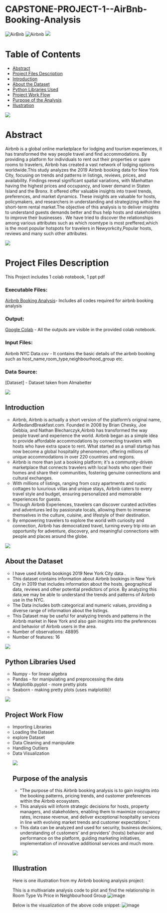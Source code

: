# CAPSTONE-PROJECT-1--AirBnb-Booking-Analysis
![AirBnb](https://adamhoward56.github.io/Airbnb/airbnb_newyork.jpg)
![Airbnb](https://nebula.wsimg.com/081f48a333f107ad4ce3cb09ca8d0ab6?AccessKeyId=AD279F1A177B2FB2B2B7&disposition=0&alloworigin=1)
![](https://raw.githubusercontent.com/andreasbm/readme/master/assets/lines/rainbow.png)
# Table of Contents   
- [Abstract](#Abstract)
- [Project Files Description](#Project-Files-Description)
- [Introduction](#Introduction)
- [About the Dataset](#About-the-Dataset)
- [Python Libraries Used](#Python-Libraries-Used)      
- [Project Work Flow](#Project-Work-Flow) 
- [Purpose of the Analysis ](#Purpose-of-the-Analysis)
- [Illustration](#Illustration)
  
![](https://raw.githubusercontent.com/andreasbm/readme/master/assets/lines/rainbow.png)

# Abstract 
Airbnb is a global online marketplace for lodging and tourism experiences, it has transformed the way people travel and find accommodations. By providing a platform for individuals to rent out their properties or spare rooms to travelers, Airbnb has created a vast network of lodging options worldwide.This study analyzes the 2019 Airbnb booking data for New York City, focusing on trends and patterns in listings, reviews, prices, and availability. Findings reveal significant spatial variations, with Manhattan having the highest prices and occupancy, and lower demand in Staten Island and the Bronx. It offered offer valuable insights into travel trends, preferences, and market dynamics. These insights are valuable for hosts, policymakers, and researchers in understanding and strategizing within the short-term rental market.The objective of this analysis is to deliver insights to understand guests demands better and thus help hosts and stakeholders to improve their businesses . We have tried to discover the relationships among various attributes such as which roomtype is most preffered,which is the most popular hotspots for travelers in Newyorkcity,Popular hosts, reviews and many such other attributes.

![](https://raw.githubusercontent.com/andreasbm/readme/master/assets/lines/rainbow.png)

# Project Files Description
This Project includes 1 colab notebook, 1 ppt pdf

### Executable Files:

[Airbnb Booking Analysis](https://github.com/Harshita-Pokharna/CAPSTONE-PROJECT-1--AirBnb-Booking-Analysis/blob/main/CAPSTONE_PROJECT_No_1_AirBnb_Bookings_Analysis.ipynb)- Includes all codes required for airbnb booking analysis

### Output:
[Google Colab](https://github.com/Harshita-Pokharna/CAPSTONE-PROJECT-1--AirBnb-Booking-Analysis/blob/main/CAPSTONE_PROJECT_No_1_AirBnb_Bookings_Analysis.ipynb) - All the outputs are visible in the provided colab notebook.
  
### Input Files:
Airbnb NYC Data.csv - It contains the basic details of the airbnb booking such as host_name,room_type,neighbourhood_group etc.

### Data Source:
[Dataset] - Dataset taken from Almabetter


![](https://raw.githubusercontent.com/andreasbm/readme/master/assets/lines/rainbow.png)

## Introduction
<ul style="list-style-type: circle;">
  <li>Airbnb, Airbnb is actually a short version of the platform’s original name, AirBedandBreakfast.com.
  Founded in 2008 by Brian Chesky, Joe Gebbia, and Nathan Blecharczyk,Airbnb has transformed the way people travel and experience the world. Airbnb began as a simple idea to provide affordable accommodations by connecting travelers with hosts who have extra space to rent. What started as a small startup has now become a global hospitality phenomenon, offering millions of unique accommodations in over 220 countries and regions.</li>
  <li> Airbnb is more than just a booking platform; it's a community-driven marketplace that connects travelers with local hosts who open their homes and share their communities, fostering genuine connections and cultural exchanges.</li>
  <li>With millions of listings, ranging from cozy apartments and rustic cottages to luxurious villas and unique stays, Airbnb caters to every travel style and budget, ensuring personalized and memorable experiences for guests.</li>
  <li>Through Airbnb Experiences, travelers can discover curated activities and adventures led by passionate locals, allowing them to immerse themselves in the culture, cuisine, and lifestyle of their destination.</li>
  <li> By empowering travelers to explore the world with curiosity and connection, Airbnb has democratized travel, turning every trip into an opportunity for adventure, discovery, and meaningful connections with people and places around the globe.</li>
</ul>

![](https://raw.githubusercontent.com/andreasbm/readme/master/assets/lines/rainbow.png)

## About the Dataset
<ul style="list-style-type: circle;">
<li>I have used Airbnb bookings 2019 New York City data  .</li>

<li>This dataset contains information about Airbnb bookings in New York City in 2019 that includes information about the hosts, geographical data, reviews and other potential predictors of price.
By analyzing this data,we may be able to understand the trends and patterns of Airbnb use in the NYC.</li>

<li>The Data includes both categorical and numeric values, providing a diverse range of information about the listings.</li>

<li>This Dataset may be useful for analyzing trends and patterns in the Airbnb market in New York and also gain insights into the preferences and behavior of Airbnb users in the area.</li>

<li>Number of observations: 48895</li>

<li>Number of features: 16</li>
</ul>

![](https://raw.githubusercontent.com/andreasbm/readme/master/assets/lines/rainbow.png)

## Python Libraries Used
<ul style="list-style-type: circle;">
<li> Numpy - for linear algebra</li>
<li>Pandas - for manipulating and preprocessing the data</li> 
<li>Matplotlib.pyplot - more pretty plots</li>
<li>Seaborn - making pretty plots (uses matplotlib)!</li>
</ul>

![](https://raw.githubusercontent.com/andreasbm/readme/master/assets/lines/rainbow.png)

## Project Work Flow
<ul style="list-style-type: circle;">
<li>Importing Libraries</li>

<li>Loading the Dataset</li>

<li>explore Dataset</li>

<li>Data Cleaning and manipulate</li>

<li>Handling Outliers</li>

<li>Data Visualization</li>

![](https://raw.githubusercontent.com/andreasbm/readme/master/assets/lines/rainbow.png)

## Purpose of the analysis
<ul style="list-style-type: circle;">
<li>"The purpose of this Airbnb booking analysis is to gain insights into the booking patterns, pricing trends, and customer preferences within the Airbnb ecosystem.
<li>This analysis will inform strategic decisions for hosts, property managers, and stakeholders, enabling them to maximize occupancy rates, increase revenue, and deliver exceptional hospitality services in line with evolving market trends and customer expectations."</li>
<li>This data can be analyzed and used for security, business decisions, understanding of customers’ and providers’ (hosts) behavior and performance on the platform, guiding marketing initiatives, implementation of innovative additional services and much more.</li>
</ul>

![](https://raw.githubusercontent.com/andreasbm/readme/master/assets/lines/rainbow.png)

## Illustration
Here is one illustration from my Airbnb booking analysis project:

This is a multivariate analysis code to plot and find the relationship in Room Type Vs Price in Neighbourhood Group 
![image](https://github.com/Harshita-Pokharna/CAPSTONE-PROJECT-1--AirBnb-Booking-Analysis/assets/169404176/d2882371-47f8-4bed-b4e1-44d6d1c49ba9)

Below is the visualization of the above code snippet:
![image](https://github.com/Harshita-Pokharna/CAPSTONE-PROJECT-1--AirBnb-Booking-Analysis/assets/169404176/7fc3f686-18f0-4ba0-82e8-ca78d328ebc2)








